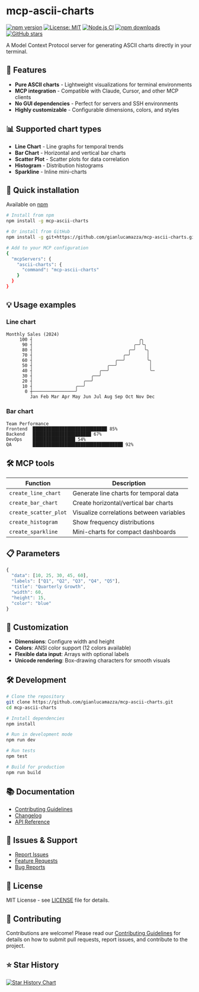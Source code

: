 # mcp-ascii-charts

[![npm version](https://badge.fury.io/js/mcp-ascii-charts.svg)](https://www.npmjs.com/package/mcp-ascii-charts)
[![License: MIT](https://img.shields.io/badge/License-MIT-yellow.svg)](https://opensource.org/licenses/MIT)
[![Node.js CI](https://github.com/gianlucamazza/mcp-ascii-charts/actions/workflows/ci.yml/badge.svg)](https://github.com/gianlucamazza/mcp-ascii-charts/actions/workflows/ci.yml)
[![npm downloads](https://img.shields.io/npm/dm/mcp-ascii-charts.svg)](https://www.npmjs.com/package/mcp-ascii-charts)
[![GitHub stars](https://img.shields.io/github/stars/gianlucamazza/mcp-ascii-charts.svg?style=social)](https://github.com/gianlucamazza/mcp-ascii-charts)

A Model Context Protocol server for generating ASCII charts directly in your terminal.

## 🎯 Features

- **Pure ASCII charts** - Lightweight visualizations for terminal environments
- **MCP integration** - Compatible with Claude, Cursor, and other MCP clients
- **No GUI dependencies** - Perfect for servers and SSH environments
- **Highly customizable** - Configurable dimensions, colors, and styles

## 📊 Supported chart types

- **Line Chart** - Line graphs for temporal trends
- **Bar Chart** - Horizontal and vertical bar charts
- **Scatter Plot** - Scatter plots for data correlation
- **Histogram** - Distribution histograms
- **Sparkline** - Inline mini-charts

## 🚀 Quick installation

Available on [npm](https://www.npmjs.com/package/mcp-ascii-charts)

```bash
# Install from npm
npm install -g mcp-ascii-charts

# Or install from GitHub
npm install -g git+https://github.com/gianlucamazza/mcp-ascii-charts.git

# Add to your MCP configuration
{
  "mcpServers": {
    "ascii-charts": {
      "command": "mcp-ascii-charts"
    }
  }
}
```

## 💡 Usage examples

### Line chart

```text
Monthly Sales (2024)
     100 ┤                                        ╭╮    
      90 ┤                                      ╭─╯╰╮   
      80 ┤                                    ╭─╯   ╰╮  
      70 ┤                                  ╭─╯      │  
      60 ┤                               ╭──╯        ╰╮ 
      50 ┤                            ╭──╯            │ 
      40 ┤                         ╭──╯               ╰─
      30 ┤                      ╭──╯                   
      20 ┤                   ╭──╯                      
      10 ┤                ╭──╯                         
       0 ┼────────────────╯                            
         Jan Feb Mar Apr May Jun Jul Aug Sep Oct Nov Dec
```

### Bar chart

```text
Team Performance
Frontend  ████████████████████████████ 85%
Backend   ██████████████████████ 67%
DevOps    ████████████████ 54%
QA        ██████████████████████████████████ 92%
```

## 🛠️ MCP tools

| Function | Description |
|----------|-------------|
| `create_line_chart` | Generate line charts for temporal data |
| `create_bar_chart` | Create horizontal/vertical bar charts |
| `create_scatter_plot` | Visualize correlations between variables |
| `create_histogram` | Show frequency distributions |
| `create_sparkline` | Mini-charts for compact dashboards |

## 📋 Parameters

```javascript
{
  "data": [10, 25, 30, 45, 60],
  "labels": ["Q1", "Q2", "Q3", "Q4", "Q5"],
  "title": "Quarterly Growth",
  "width": 60,
  "height": 15,
  "color": "blue"
}
```

## 🎨 Customization

- **Dimensions**: Configure width and height
- **Colors**: ANSI color support (12 colors available)
- **Flexible data input**: Arrays with optional labels
- **Unicode rendering**: Box-drawing characters for smooth visuals

## 🛠️ Development

```bash
# Clone the repository
git clone https://github.com/gianlucamazza/mcp-ascii-charts.git
cd mcp-ascii-charts

# Install dependencies
npm install

# Run in development mode
npm run dev

# Run tests
npm test

# Build for production
npm run build
```

## 📚 Documentation

- [Contributing Guidelines](CONTRIBUTING.md)
- [Changelog](CHANGELOG.md)
- [API Reference](https://github.com/gianlucamazza/mcp-ascii-charts/wiki)

## 🐛 Issues & Support

- [Report Issues](https://github.com/gianlucamazza/mcp-ascii-charts/issues)
- [Feature Requests](https://github.com/gianlucamazza/mcp-ascii-charts/issues/new?template=feature_request.md)
- [Bug Reports](https://github.com/gianlucamazza/mcp-ascii-charts/issues/new?template=bug_report.md)

## 📄 License

MIT License - see [LICENSE](LICENSE) file for details.

## 🙏 Contributing

Contributions are welcome! Please read our [Contributing Guidelines](CONTRIBUTING.md) for details on how to submit pull
requests, report issues, and contribute to the project.

## ⭐ Star History

[![Star History Chart](https://api.star-history.com/svg?repos=gianlucamazza/mcp-ascii-charts&type=Date)](https://star-history.com/#gianlucamazza/mcp-ascii-charts&Date)

